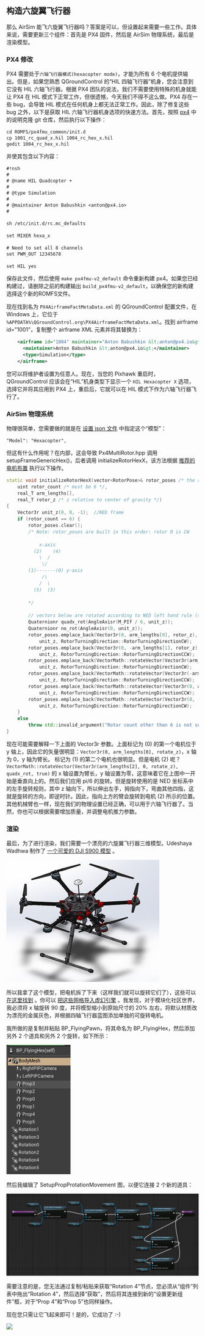 ## 构造六旋翼飞行器
那么 AirSim 能飞六旋翼飞行器吗？答案是可以，但设置起来需要一些工作。具体来说，需要更新三个组件：首先是 PX4 固件，然后是 AirSim 物理系统，最后是渲染模型。

### PX4 修改

PX4 需要处于`六轴飞行器模式(hexacopter mode)`，才能为所有 6 个电机提供输出。但是，如果您熟悉 QGroundControl 的“HIL 四轴飞行器”机身，您会注意到它没有 HIL 六轴飞行器。根据 PX4 团队的说法，我们不需要使用特殊的机身就能让 PX4 在 HIL 模式下正常工作，但很遗憾，今天我们不得不这么做。PX4 存在一些 bug，会导致 HIL 模式在任何机身上都无法正常工作。因此，除了修复这些 bug 之外，以下是获取 HIL 六轴飞行器机身选项的快速方法。首先，按照 [px4](https://github.com/Microsoft/AirSim/wiki/px4.md%5D) 中的说明克隆 git 仓库，然后执行以下操作：

```shell
cd ROMFS/px4fmu_common/init.d
cp 1001_rc_quad_x.hil 1004_rc_hex_x.hil
gedit 1004_rc_hex_x.hil
```

并使其包含以下内容：
```shell
#!nsh
#
# @name HIL Quadcopter +
#
# @type Simulation
#
# @maintainer Anton Babushkin <anton@px4.io>
#

sh /etc/init.d/rc.mc_defaults

set MIXER hexa_x

# Need to set all 8 channels
set PWM_OUT 12345678

set HIL yes
```

保存此文件，然后使用 `make px4fmu-v2_default` 命令重新构建 px4。如果您已经构建过，请删除之前的构建输出 `build_px4fmu-v2_default`，以确保您的新构建选择这个新的ROMFS文件。

现在找到名为 `PX4AirframeFactMetaData.xml` 的 QGroundControl 配置文件，在 Windows 上，它位于 `%APPDATA%\QGroundControl.org\PX4AirframeFactMetaData.xml`。找到 airframe id="1001"，复制整个 airframe XML 元素并将其替换为：

```xml
    <airframe id="1004" maintainer="Anton Babushkin &lt;anton@px4.io&gt;" name="HIL Hexacopter X">
      <maintainer>Anton Babushkin &lt;anton@px4.io&gt;</maintainer>
      <type>Simulation</type>
    </airframe>
```

您可以将维护者设置为任意人。现在，当您的 Pixhawk 重启时，QGroundControl 应该会在“HIL”机身类型下显示一个 `HIL Hexacopter X` 选项，选择它并将其应用到 PX4 上，重启后，它就可以在 HIL 模式下作为六轴飞行器飞行了。


### AirSim 物理系统

物理很简单，您需要做的就是在 [设置 json 文件](https://github.com/Microsoft/AirSim/wiki/settings.md) 中指定这个“模型”：
```shell
"Model": "Hexacopter",
```

但这有什么作用呢？在内部，这会导致 Px4MultiRotor.hpp 调用 setupFrameGenericHex()，后者调用 initializeRotorHexX，该方法根据 [推荐的电机布置](http://ardupilot.org/copter/docs/connect-escs-and-motors.html) 执行以下操作。

```cpp
static void initializeRotorHexX(vector<RotorPose>& rotor_poses /* the result we are building */,
    uint rotor_count /* must be 6 */,
    real_T arm_lengths[],
    real_T rotor_z /* z relative to center of gravity */)
{
    Vector3r unit_z(0, 0, -1);  //NED frame
    if (rotor_count == 6) {
        rotor_poses.clear();
        /* Note: rotor_poses are built in this order: rotor 0 is CW

            x-axis
          (2)    (4)
            \  /
             \/
        (1)-------(0) y-axis
             /\
            /  \
          (5)  (3)

        */

        // vectors below are rotated according to NED left hand rule (so the vectors are rotated counter clockwise).
        Quaternionr quadx_rot(AngleAxisr(M_PIf / 6, unit_z));
        Quaternionr no_rot(AngleAxisr(0, unit_z));
        rotor_poses.emplace_back(Vector3r(0, arm_lengths[0], rotor_z),
            unit_z, RotorTurningDirection::RotorTurningDirectionCW);
        rotor_poses.emplace_back(Vector3r(0, -arm_lengths[1], rotor_z),
            unit_z, RotorTurningDirection::RotorTurningDirectionCCW);
        rotor_poses.emplace_back(VectorMath::rotateVector(Vector3r(arm_lengths[2], 0, rotor_z), quadx_rot, true),
            unit_z, RotorTurningDirection::RotorTurningDirectionCW);
        rotor_poses.emplace_back(VectorMath::rotateVector(Vector3r(-arm_lengths[3], 0, rotor_z), quadx_rot, true),
            unit_z, RotorTurningDirection::RotorTurningDirectionCCW);
        rotor_poses.emplace_back(VectorMath::rotateVector(Vector3r(0, arm_lengths[4], rotor_z), quadx_rot, true),
            unit_z, RotorTurningDirection::RotorTurningDirectionCCW);
        rotor_poses.emplace_back(VectorMath::rotateVector(Vector3r(0, -arm_lengths[5], rotor_z), quadx_rot, true),
            unit_z, RotorTurningDirection::RotorTurningDirectionCW);
    }
    else
        throw std::invalid_argument("Rotor count other than 6 is not supported by this method!");
}
```

现在可能需要解释一下上面的 Vector3r 参数。上面标记为 (0) 的第一个电机位于 y 轴上，因此它的矢量很明显：`Vector3r(0, arm_lengths[0], rotate_z)`，x 轴为 0，y 轴为臂长。
标记为 (1) 的第二个电机也很明显。但是电机 (2) 呢？`VectorMath::rotateVector(Vector3r(arm_lengths[2], 0, rotate_z), quadx_rot, true)` 的 x 轴设置为臂长，y 轴设置为零，这意味着它在上图中一开始是垂直向上的。然后我们应用 pi/6 的旋转。但是旋转使用的是 NED 坐标系中的左手旋转规则，其中 z 轴向下，所以伸出左手，拇指向下，弯曲其他四指，这就是旋转的方向，即逆时针。因此，指向上方的臂会旋转到电机 (2) 所示的位置。其他机械臂也一样，现在我们的物理设置已经正确，可以用于六轴飞行器了。当然，你也可以根据需要增加质量，并调整电机推力参数。


### 渲染

最后，为了进行渲染，我们需要一个漂亮的六旋翼飞行器三维模型。Udeshaya Wadhwa 制作了 [一个可爱的 DJI S900 模型](https://grabcad.com/library/dji-s900-hex-rotor-drone-1) 。

![](../images/wiki/Hexacopter.jpg)

所以我拿了这个模型，把电机拆了下来（这样我们就可以旋转它们了），这些可以 [在这里找到](https://github.com/Microsoft/AirSim/wiki/images/DJI%20S900.zip) 。你可以 [把这些网格导入虚幻引擎](https://docs.unrealengine.com/latest/INT/Engine/Content/Types/StaticMeshes/HowTo/Importing/index.html) 。我发现，对于模块化社区世界，我必须将 x 轴旋转 90 度，并将模型缩小到原始尺寸的 20% 左右，将默认材质改为漂亮的金属灰色，并根据四轴飞行器蓝图添加单独的可旋转电机。


我所做的是复制并粘贴 BP_FlyingPawn，将其命名为 BP_FlyingHex，然后添加另外 2 个道具和另外 2 个旋转，如下所示：

![](../images/wiki/BP_FlyingHex.png)

然后我编辑了 SetupPropProtationMovement 图，以便它连接 2 个新的道具：

![](../images/wiki/WireRotations.png)

需要注意的是，您无法通过复制/粘贴来获取“Rotation 4”节点，您必须从“组件”列表中拖出“Rotation 4”，然后选择“获取”，然后将其连接到新的“设置更新组件”框，对于“Prop 4”和“Prop 5”也同样操作。

<!--
mp4 转 gif: https://convertio.co/zh/mp4-gif/
-->
现在您只需让它飞起来即可！是的，它成功了 :-) 

![](../images/wiki/Hex.gif)











